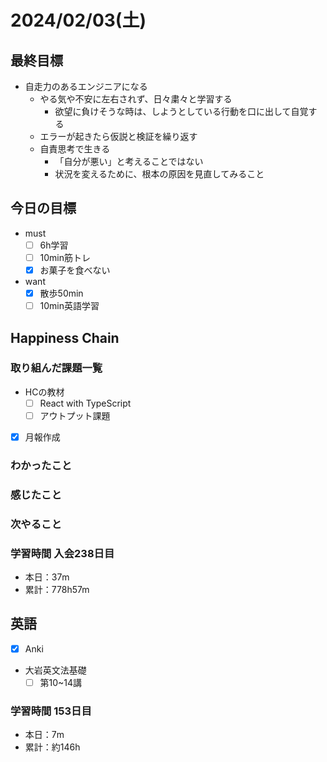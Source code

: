 # 2024/02/03(土)

## 最終目標

- 自走力のあるエンジニアになる
  - やる気や不安に左右されず、日々粛々と学習する
    - 欲望に負けそうな時は、しようとしている行動を口に出して自覚する
  - エラーが起きたら仮説と検証を繰り返す
  - 自責思考で生きる
    - 「自分が悪い」と考えることではない
    - 状況を変えるために、根本の原因を見直してみること

## 今日の目標

- must
  - [ ] 6h学習
  - [ ] 10min筋トレ
  - [x] お菓子を食べない
- want
  - [x] 散歩50min
  - [ ] 10min英語学習

## Happiness Chain

### 取り組んだ課題一覧

- HCの教材
  - [ ] React with TypeScript
  - [ ] アウトプット課題

- [x] 月報作成

### わかったこと

### 感じたこと

### 次やること

### 学習時間 入会238日目

- 本日：37m
- 累計：778h57m

## 英語

- [x] Anki
- 大岩英文法基礎
  - [ ] 第10~14講

### 学習時間 153日目

- 本日：7m
- 累計：約146h
